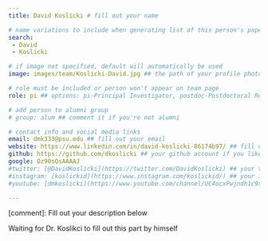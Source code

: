 ```yaml
---
title: David Koslicki # fill out your name

# name variations to include when generating list of this person's papers
search:
 - David
 - Koslicki

# if image not specified, default will automatically be used
image: images/team/Koslicki-David.jpg ## the path of your profile photo, please put it under 'images/team' and name it as firstname-lastname.jpg

# role must be included or person won't appear on team page
role: pi ## options: pi-Principal Investigator, postdoc-Postdoctoral Researcher, phd-PhD Student, masters-Master's Student, undergrad-Undergraduate Student, highschool-High School Student, programmer-Software Engineer

# add person to alumni group
# group: alum ## comment it if you're not alumni

# contact info and social media links
email: dmk333@psu.edu ## fill out your email
website: https://www.linkedin.com/in/david-koslicki-86174b97/ ## fill out the address of your pesonal website if you have or your linkedin profile if you like
github: https://github.com/dkoslicki ## your github account if you like to put it on your profile
google: Oz90sQsAAAAJ
#twitter: [@DavidKoslicki](https://twitter.com/DavidKoslicki) ## your twitter account if you like to put it on your profile
#instagram: [koslickid](https://www.instagram.com/koslickid/) ## your instagram account if you like to put it on your profile
#youtube: [dmkoslicki](https://www.youtube.com/channel/UC4ocxPwjndh1c9xr0HyD27Q)  ## your youtube account if you like to put it on your profile

---
```

[comment]: Fill out your description below 

Waiting for Dr. Koslikci to fill out this part by himself
